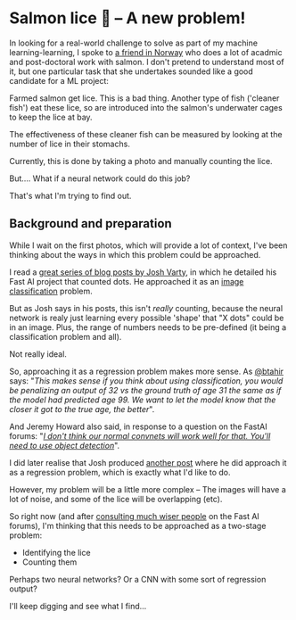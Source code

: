 # Salmon lice 🤢 – A new problem!

In looking for a real-world challenge to solve as part of my machine learning-learning, I spoke to [a friend in Norway](https://loop.frontiersin.org/people/505062/overview) who does a lot of acadmic and post-doctoral work with salmon. I don't pretend to understand most of it, but one particular task that she undertakes sounded like a good candidate for a ML project:

Farmed salmon get lice. This is a bad thing. Another type of fish ('cleaner fish') eat these lice, so are introduced into the salmon's underwater cages to keep the lice at bay.

The effectiveness of these cleaner fish can be measured by looking at the number of lice in their stomachs.

Currently, this is done by taking a photo and manually counting the lice.

But.... What if a neural network could do this job?

That's what I'm trying to find out.

## Background and preparation

While I wait on the first photos, which will provide a lot of context, I've been thinking about the ways in which this problem could be approached.

I read a [great series of blog posts by Josh Varty](https://github.com/JoshVarty/ImageClassification/blob/master/3_CountingAgain.ipynb), in which he detailed his Fast AI project that counted dots. He approached it as an [image classification](https://towardsdatascience.com/fastai-image-classification-32d626da20) problem.

But as Josh says in his posts, this isn't *really* counting, because the neural network is realy just learning every possible 'shape' that "X dots" could be in an image. Plus, the range of numbers needs to be pre-defined (it being a classification problem and all).

Not really ideal.

So, approaching it as a regression problem makes more sense. As [@btahir](https://medium.com/r/?url=http%3A%2F%2Ftwitter.com%2Fbtahir) says: "*This makes sense if you think about using classification, you would be penalizing an output of 32 vs the ground truth of age 31 the same as if the model had predicted age 99. We want to let the model know that the closer it got to the true age, the better*".

And Jeremy Howard also said, in response to a question on the FastAI forums: "*[I don't think our normal convnets will work well for that. You'll need to use object detection](https://medium.com/r/?url=https%3A%2F%2Fforums.fast.ai%2Ft%2Fshare-your-work-here%2F27676%2F540%3Fu%3Djoneslloyd)*".

I did later realise that Josh produced [another post](https://github.com/JoshVarty/ImageClassification/blob/master/4_CountingRegression.ipynb) where he did approach it as a regression problem, which is exactly what I'd like to do.

However, my problem will be a little more complex – The images will have a lot of noise, and some of the lice will be overlapping (etc).

So right now (and after [consulting much wiser people](https://forums.fast.ai/t/novice-how-to-approach-a-problem-image-classification-image-segmentation/61566/3) on the Fast AI forums), I'm thinking that this needs to be approached as a two-stage problem:

- Identifying the lice
- Counting them

Perhaps two neural networks? Or a CNN with some sort of regression output?

I'll keep digging and see what I find...
